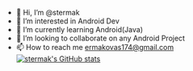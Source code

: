 - 👋 Hi, I’m @stermak
- 👀 I’m interested in Android Dev
- 🌱 I’m currently learning Android(Java)
- 💞️ I’m looking to collaborate on any Android Project
- 📫 How to reach me ermakovas174@gmail.com
[![stermak's GitHub stats](https://github-readme-stats.vercel.app/api?username=stermak)](https://github.com/stermak/github-readme-stats)
